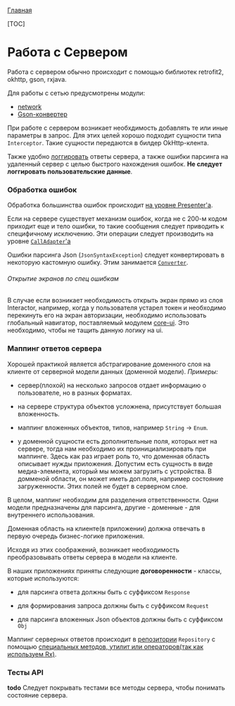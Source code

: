 [Главная](../main.md)

[TOC]

# Работа с Сервером

Работа с сервером обычно происходит с помощью библиотек retrofit2, okhttp, gson, rxjava.

Для работы с сетью предусмотрены модули:
 * [network][network]
 * [Gson-конвертер](../../deprecated/converter-gson/lib-converter-gson/README.md)

При работе с сервером возникает необхдимость добавлять те или иные параметры
в запрос. Для этих целей хорошо подходит сущности типа `Interceptor`. Такие
сущности передаются в билдер OkHttp-клента.

Также удобно [логгировать][log] ответы сервера, а также ошибки парсинга на удаленный сервер
с целью быстрого нахождения ошибок. **Не следует логгировать пользовательские
данные**.

### Обработка ошибок

Обработка большинства ошибок происходит [на уровне Presenter'а][handle_errors_on_presenter].

Если на сервере существует механизм ошибок, когда не с 200-м кодом
приходит еще и тело ошибки, то такие сообщения следует приводить к специфичному
исключению. Эти операции следует производить на уровне [`CallAdapter`'а][call]

Ошибки парсинга Json (`JsonSyntaxException`) следует конвертировать в некоторую
кастомную ошибку. Этим занимается [`Converter`][gson_converter].

###### Открытие экранов по спец ошибкам

В случае если возникает необходимость открыть экран прямо из слоя Interactor,
например, когда у пользователя устарел токен и необходимо перекинуть его на экран
авторизации, необходимо использовать глобальный навигатор, поставляемый модулем
[core-ui][core_ui].
Это необходимо,  чтобы не тащить данную логику на ui.

### Маппинг ответов сервера

Хорошей практикой является абстрагирование доменного слоя на клиенте от
серверной модели данных (доменной модели).
*Примеры:*
* сервер(плохой) на несколько запросов отдает информацию о пользователе,
но в разных форматах.

* на сервере структура объектов усложнена, присутствует большая вложенность.

* маппинг вложенных объектов, типов, например `String` -> `Enum`.

* у доменной сущности есть дополнительные поля, которых нет на сервере,
тогда нам необходимо их проинициализировать при маппинге. Здесь как раз
играет роль то, что доменная область описывает нужды приложения. Допустим
есть сущность в виде медиа-элемента, который мы можем загрузить с устройства.
В домменой области, он может иметь доп.поля, например состояние загруженности.
Этих полей не будет в серверном слое.

В целом, маппинг необходим для разделения ответственности. Одни модели
предназначены для парсинга, другие - доменные - для внутреннего использования.

Доменная область на клиенте(в приложении) должна отвечать в первую очередь
бизнес-логике приложения.

Исходя из этих соображений, возникает необходимость преобразовывать ответы сервера
в модели на клиенте.

В наших приложениях приняты следующие **договоренности** - классы,
которые используются:

- для парсинга ответа должны быть с суффиксом `Response`

- для формирования запроса должны быть с суффиксом `Request`

- для парсинга вложенных Json объектов должны быть с суффиксом `Obj`

Маппинг серверных ответов происходит в [репозитории][interactor] `Repository` с помощью
[специальных методов, утилит или
операторов(так как используем Rx)][mapping].

### Тесты API

**todo**
Следует покрывать тестами все методы сервера, чтобы понимать состояние сервера.


[log]: ../common/logging.md
[gson_converter]: ../../deprecated/converter-gson/lib-converter-gson/
[call]: ../../deprecated/network/sample/README.md
[simple_cache]: ../../network/docs/usage.md
[etag]: ../../network/docs/etag.md
[hybrid]: ../../network/docs/hybrid.md
[handle_errors_on_presenter]: ../ui/presenter.md
[file_cache]: ../../filestorage/README.md
[mapping]: ../../deprecated/network/lib-network/docs/usage.md?at=dev%2FG-0.5.0
[interactor]: interactor.md
[network]: ../../deprecated/network/lib-network/docs/usage.md
[core_ui]: ../../core-ui/lib-core-ui/README.md

